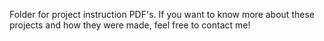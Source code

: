 Folder for project instruction PDF's. If you want to know more about these projects and how they were made, feel free to contact me!